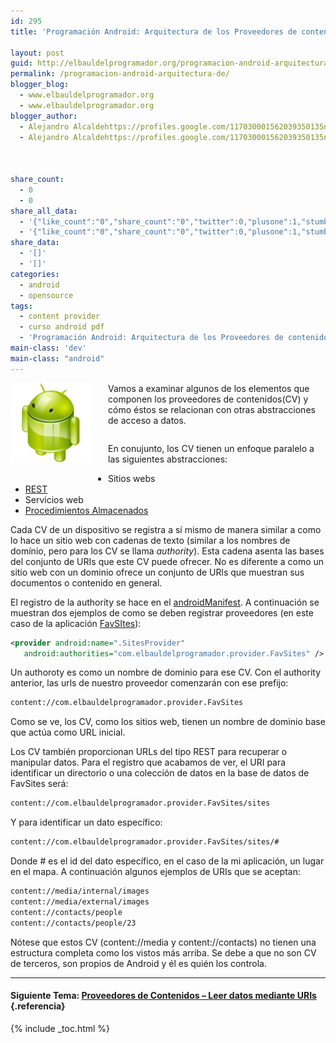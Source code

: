 ```yaml
---
id: 295
title: 'Programación Android: Arquitectura de los Proveedores de contenidos'

layout: post
guid: http://elbauldelprogramador.org/programacion-android-arquitectura-de-los-proveedores-de-contenidos/
permalink: /programacion-android-arquitectura-de/
blogger_blog:
  - www.elbauldelprogramador.org
  - www.elbauldelprogramador.org
blogger_author:
  - Alejandro Alcaldehttps://profiles.google.com/117030001562039350135noreply@blogger.com
  - Alejandro Alcaldehttps://profiles.google.com/117030001562039350135noreply@blogger.com

  
  
share_count:
  - 0
  - 0
share_all_data:
  - '{"like_count":"0","share_count":"0","twitter":0,"plusone":1,"stumble":0,"pinit":0,"count":1,"time":1333551788}'
  - '{"like_count":"0","share_count":"0","twitter":0,"plusone":1,"stumble":0,"pinit":0,"count":1,"time":1333551788}'
share_data:
  - '[]'
  - '[]'
categories:
  - android
  - opensource
tags:
  - content provider
  - curso android pdf
  - 'Programación Android: Arquitectura de los Proveedores de contenidos'
main-class: 'dev'
main-class: "android"
---
```

<div class="separator" style="clear: both; text-align: center;">
  <a href="/assets/img/2013/07/iconoAndroid.png" imageanchor="1" style="clear:left; float:left;margin-right:1em; margin-bottom:1em"><img border="0" src="/assets/img/2013/07/iconoAndroid.png" style="clear:left; float:left;margin-right:1em; margin-bottom:1em" /></a>
</div>

Vamos a examinar algunos de los elementos que componen los proveedores de contenidos(CV) y cómo éstos se relacionan con otras abstracciones de acceso a datos.

```bash

```

En conujunto, los CV tienen un enfoque paralelo a las siguientes abstracciones:

  * Sitios webs
  * [REST][1]
  * Servicios web
  * [Procedimientos Almacenados][2]

Cada CV de un dispositivo se registra a sí mismo de manera similar a como lo hace un sitio web con cadenas de texto (similar a los nombres de domínio, pero para los CV se llama *authority*). Esta cadena asenta las bases del conjunto de URIs que este CV puede ofrecer. No es diferente a como un sitio web con un dominio ofrece un conjunto de URls que muestran sus documentos o contenido en general.

  
<!--ad-->

El registro de la authority se hace en el [androidManifest][3]. A continuación se muestran dos ejemplos de como se deben registrar proveedores (en este caso de la aplicación [FavSItes][4]):

```xml
<provider android:name=".SitesProvider"
   android:authorities="com.elbauldelprogramador.provider.FavSites" />

```

Un authoroty es como un nombre de dominio para ese CV. Con el authority anterior, las urls de nuestro proveedor comenzarán con ese prefijo:

```bash
content://com.elbauldelprogramador.provider.FavSites
```

Como se ve, los CV, como los sitios web, tienen un nombre de dominio base que actúa como URL inicial.

Los CV también proporcionan URLs del tipo REST para recuperar o manipular datos. Para el registro que acabamos de ver, el URI para identificar un directorio o una colección de datos en la base de datos de FavSites será:

```bash
content://com.elbauldelprogramador.provider.FavSites/sites
```

Y para identificar un dato específico:

```bash
content://com.elbauldelprogramador.provider.FavSites/sites/#
```

Donde # es el id del dato específico, en el caso de la mi aplicación, un lugar en el mapa. A continuación algunos ejemplos de URIs que se aceptan:

```bash
content://media/internal/images
content://media/external/images
content://contacts/people
content://contacts/people/23

```

<p class="alert">
  Nótese que estos CV (content://media y content://contacts) no tienen una estructura completa como los vistos más arriba. Se debe a que no son CV de terceros, son propios de Android y él es quién los controla.
</p>

* * *

#### Siguiente Tema: [Proveedores de Contenidos &#8211; Leer datos mediante URIs][5] {.referencia}





 [1]: /programacion-android-proveedores-de/
 [2]: /plsql-procedimientos-y-funciones/
 [3]: /fundamentos-programacion-android_16/
 [4]: /search/?q=favsites
 [5]: /programacion-android-proveedores-de_28/

{% include _toc.html %}
